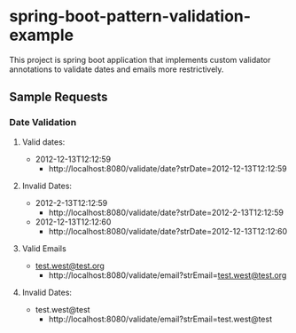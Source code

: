 # spring-boot-pattern-validation-example
This project is spring boot application that implements custom validator annotations to validate dates and emails more restrictively.

## Sample Requests
### Date Validation
1. Valid dates:
   - 2012-12-13T12:12:59
     - http://localhost:8080/validate/date?strDate=2012-12-13T12:12:59
     
2. Invalid Dates:
   - 2012-2-13T12:12:59
     - http://localhost:8080/validate/date?strDate=2012-2-13T12:12:59
   - 2012-12-13T12:12:60
     - http://localhost:8080/validate/date?strDate=2012-12-13T12:12:60

1. Valid Emails
   - test.west@test.org
     - http://localhost:8080/validate/email?strEmail=test.west@test.org
3. Invalid Dates:
   - test.west@test
     - http://localhost:8080/validate/email?strEmail=test.west@test

[^1]: My reference.
[^2]: Every new line should be prefixed with 2 spaces.  
  This allows you to have a footnote with multiple lines.
[^note]:
    Named footnotes will still render with numbers instead of the text but allow easier identification and linking.  
    This footnote also has been made with a different syntax using 4 spaces for new lines.
